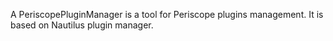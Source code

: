 A PeriscopePluginManager is a tool for Periscope plugins management. It is based on Nautilus plugin manager.